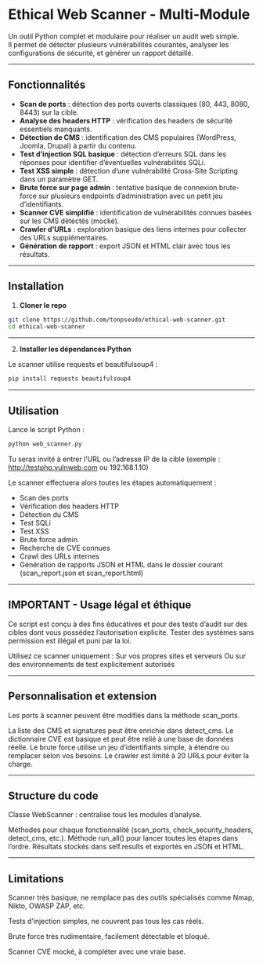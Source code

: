 # Ethical Web Scanner - Multi-Module

Un outil Python complet et modulaire pour réaliser un audit web simple.  
Il permet de détecter plusieurs vulnérabilités courantes, analyser les configurations de sécurité, et générer un rapport détaillé.

---

## Fonctionnalités

- **Scan de ports** : détection des ports ouverts classiques (80, 443, 8080, 8443) sur la cible.
- **Analyse des headers HTTP** : vérification des headers de sécurité essentiels manquants.
- **Détection de CMS** : identification des CMS populaires (WordPress, Joomla, Drupal) à partir du contenu.
- **Test d’injection SQL basique** : détection d’erreurs SQL dans les réponses pour identifier d’éventuelles vulnérabilités SQLi.
- **Test XSS simple** : détection d’une vulnérabilité Cross-Site Scripting dans un paramètre GET.
- **Brute force sur page admin** : tentative basique de connexion brute-force sur plusieurs endpoints d’administration avec un petit jeu d’identifiants.
- **Scanner CVE simplifié** : identification de vulnérabilités connues basées sur les CMS détectés (mocké).
- **Crawler d’URLs** : exploration basique des liens internes pour collecter des URLs supplémentaires.
- **Génération de rapport** : export JSON et HTML clair avec tous les résultats.

---

## Installation

1. **Cloner le repo**

```bash
git clone https://github.com/tonpseudo/ethical-web-scanner.git
cd ethical-web-scanner
```

---

2. **Installer les dépendances Python**

Le scanner utilise requests et beautifulsoup4 :

```bash
pip install requests beautifulsoup4
```

---

## Utilisation

Lance le script Python :

```bash
python web_scanner.py
```

Tu seras invité à entrer l’URL ou l’adresse IP de la cible (exemple : http://testphp.vulnweb.com ou 192.168.1.10)

Le scanner effectuera alors toutes les étapes automatiquement :
- Scan des ports
- Vérification des headers HTTP
- Détection du CMS
- Test SQLi
- Test XSS
- Brute force admin
- Recherche de CVE connues
- Crawl des URLs internes
- Génération de rapports JSON et HTML dans le dossier courant (scan_report.json et scan_report.html)

---

## IMPORTANT - Usage légal et éthique

Ce script est conçu à des fins éducatives et pour des tests d’audit sur des cibles dont vous possédez l’autorisation explicite.
Tester des systèmes sans permission est illégal et puni par la loi.

Utilisez ce scanner uniquement :
Sur vos propres sites et serveurs
Ou sur des environnements de test explicitement autorisés

---

## Personnalisation et extension

Les ports à scanner peuvent être modifiés dans la méthode scan_ports.

La liste des CMS et signatures peut être enrichie dans detect_cms.
Le dictionnaire CVE est basique et peut être relié à une base de données réelle.
Le brute force utilise un jeu d’identifiants simple, à étendre ou remplacer selon vos besoins.
Le crawler est limité à 20 URLs pour éviter la charge.

---

## Structure du code

Classe WebScanner : centralise tous les modules d’analyse.

Méthodes pour chaque fonctionnalité (scan_ports, check_security_headers, detect_cms, etc.).
Méthode run_all() pour lancer toutes les étapes dans l’ordre.
Résultats stockés dans self.results et exportés en JSON et HTML.

---

## Limitations

Scanner très basique, ne remplace pas des outils spécialisés comme Nmap, Nikto, OWASP ZAP, etc.

Tests d’injection simples, ne couvrent pas tous les cas réels.

Brute force très rudimentaire, facilement détectable et bloqué.

Scanner CVE mocké, à compléter avec une vraie base.
